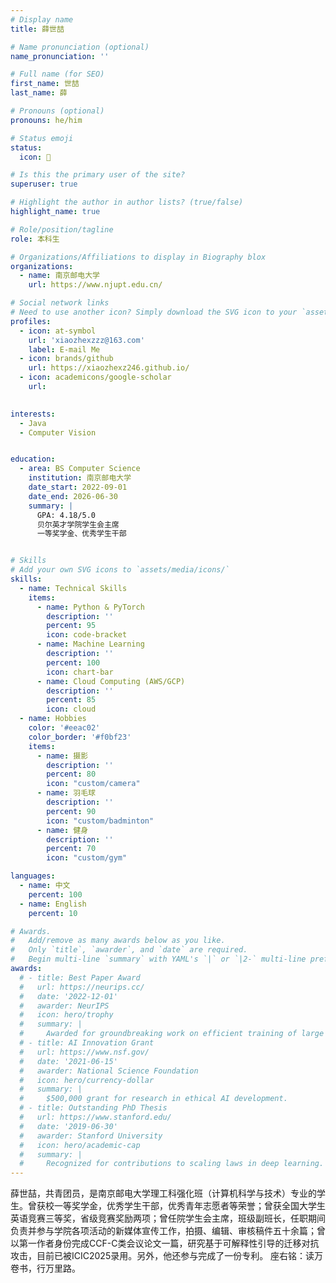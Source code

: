 ```yaml
---
# Display name
title: 薛世喆

# Name pronunciation (optional)
name_pronunciation: ''

# Full name (for SEO)
first_name: 世喆
last_name: 薛

# Pronouns (optional)
pronouns: he/him

# Status emoji
status:
  icon: 🥳

# Is this the primary user of the site?
superuser: true

# Highlight the author in author lists? (true/false)
highlight_name: true

# Role/position/tagline
role: 本科生

# Organizations/Affiliations to display in Biography blox
organizations:
  - name: 南京邮电大学
    url: https://www.njupt.edu.cn/

# Social network links
# Need to use another icon? Simply download the SVG icon to your `assets/media/icons/` folder.
profiles:
  - icon: at-symbol
    url: 'xiaozhexzzz@163.com'
    label: E-mail Me
  - icon: brands/github
    url: https://xiaozhexz246.github.io/
  - icon: academicons/google-scholar
    url: 
  

interests:
  - Java
  - Computer Vision


education:
  - area: BS Computer Science
    institution: 南京邮电大学
    date_start: 2022-09-01
    date_end: 2026-06-30
    summary: |
      GPA: 4.18/5.0
      贝尔英才学院学生会主席
      一等奖学金、优秀学生干部


# Skills
# Add your own SVG icons to `assets/media/icons/`
skills:
  - name: Technical Skills
    items:
      - name: Python & PyTorch
        description: ''
        percent: 95
        icon: code-bracket
      - name: Machine Learning
        description: ''
        percent: 100
        icon: chart-bar
      - name: Cloud Computing (AWS/GCP)
        description: ''
        percent: 85
        icon: cloud
  - name: Hobbies
    color: '#eeac02'
    color_border: '#f0bf23'
    items:
      - name: 摄影
        description: ''
        percent: 80
        icon: "custom/camera"
      - name: 羽毛球
        description: ''
        percent: 90
        icon: "custom/badminton"
      - name: 健身
        description: ''
        percent: 70
        icon: "custom/gym"

languages:
  - name: 中文
    percent: 100
  - name: English
    percent: 10

# Awards.
#   Add/remove as many awards below as you like.
#   Only `title`, `awarder`, and `date` are required.
#   Begin multi-line `summary` with YAML's `|` or `|2-` multi-line prefix and indent 2 spaces below.
awards:
  # - title: Best Paper Award
  #   url: https://neurips.cc/
  #   date: '2022-12-01'
  #   awarder: NeurIPS
  #   icon: hero/trophy
  #   summary: |
  #     Awarded for groundbreaking work on efficient training of large models.
  # - title: AI Innovation Grant
  #   url: https://www.nsf.gov/
  #   date: '2021-06-15'
  #   awarder: National Science Foundation
  #   icon: hero/currency-dollar
  #   summary: |
  #     $500,000 grant for research in ethical AI development.
  # - title: Outstanding PhD Thesis
  #   url: https://www.stanford.edu/
  #   date: '2019-06-30'
  #   awarder: Stanford University
  #   icon: hero/academic-cap
  #   summary: |
  #     Recognized for contributions to scaling laws in deep learning.
---
```


薛世喆，共青团员，是南京邮电大学理工科强化班（计算机科学与技术）专业的学生。曾获校一等奖学金，优秀学生干部，优秀青年志愿者等荣誉；曾获全国大学生英语竞赛三等奖，省级竞赛奖励两项；曾任院学生会主席，班级副班长，任职期间负责并参与学院各项活动的新媒体宣传工作，拍摄、编辑、审核稿件五十余篇；曾以第一作者身份完成CCF-C类会议论文一篇，研究基于可解释性引导的迁移对抗攻击，目前已被ICIC2025录用。另外，他还参与完成了一份专利。
座右铭：读万卷书，行万里路。
